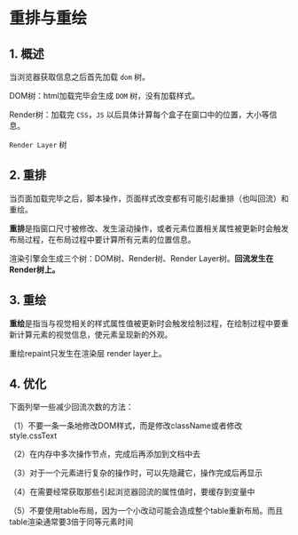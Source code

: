 # 重排与重绘

## 1. 概述

当浏览器获取信息之后首先加载 `dom` 树。

DOM树：html加载完毕会生成 `DOM` 树，没有加载样式。

Render树：加载完 `CSS`，`JS` 以后具体计算每个盒子在窗口中的位置，大小等信息。

`Render Layer` 树

## 2. 重排

当页面加载完毕之后，脚本操作，页面样式改变都有可能引起重排（也叫回流）和重绘。

**重排**是指窗口尺寸被修改、发生滚动操作，或者元素位置相关属性被更新时会触发布局过程，在布局过程中要计算所有元素的位置信息。

渲染引擎会生成三个树：DOM树、Render树、Render Layer树。**回流发生在Render树上。**

## 3. 重绘

**重绘**是指当与视觉相关的样式属性值被更新时会触发绘制过程，在绘制过程中要重新计算元素的视觉信息，使元素呈现新的外观。

重绘repaint只发生在渲染层 render layer上。

## 4. 优化

下面列举一些减少回流次数的方法：

（1）不要一条一条地修改DOM样式，而是修改className或者修改style.cssText

（2）在内存中多次操作节点，完成后再添加到文档中去

（3）对于一个元素进行复杂的操作时，可以先隐藏它，操作完成后再显示

（4）在需要经常获取那些引起浏览器回流的属性值时，要缓存到变量中

（5）不要使用table布局，因为一个小改动可能会造成整个table重新布局。而且table渲染通常要3倍于同等元素时间

<comment-comment/> 
